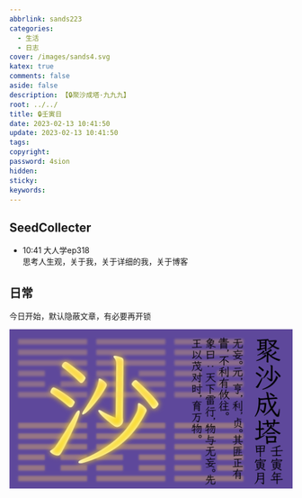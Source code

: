 ```yaml
---
abbrlink: sands223
categories:
  - 生活
  - 日志
cover: /images/sands4.svg
katex: true
comments: false
aside: false
description: 【🔒聚沙成塔·九九九】
root: ../../
title: 🔒壬寅日
date: 2023-02-13 10:41:50
update: 2023-02-13 10:41:50
tags:
copyright:
password: 4sion
hidden:
sticky:
keywords:
---
```


## SeedCollecter
- 10:41 大人学ep318<br>思考人生观，关于我，关于详细的我，关于博客


## 日常
今日开始，默认隐蔽文章，有必要再开锁

![磨砂质感](../../../images/sands4.svg)
